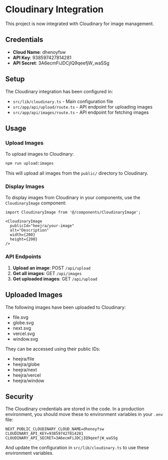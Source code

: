 # Cloudinary Integration

This project is now integrated with Cloudinary for image management.

## Credentials

- **Cloud Name**: dhenoyfsw
- **API Key**: 938597427814281
- **API Secret**: 3A6ecmFiJDCjIQ9qeefjW_waSSg

## Setup

The Cloudinary integration has been configured in:
- `src/lib/cloudinary.ts` - Main configuration file
- `src/app/api/upload/route.ts` - API endpoint for uploading images
- `src/app/api/images/route.ts` - API endpoint for fetching images

## Usage

### Upload Images

To upload images to Cloudinary:

```bash
npm run upload:images
```

This will upload all images from the `public/` directory to Cloudinary.

### Display Images

To display images from Cloudinary in your components, use the `CloudinaryImage` component:

```tsx
import CloudinaryImage from '@/components/CloudinaryImage';

<CloudinaryImage
  publicId="heejra/your-image"
  alt="Description"
  width={200}
  height={200}
/>
```

### API Endpoints

1. **Upload an image**: POST `/api/upload`
2. **Get all images**: GET `/api/images`
3. **Get uploaded images**: GET `/api/upload`

## Uploaded Images

The following images have been uploaded to Cloudinary:
- file.svg
- globe.svg
- next.svg
- vercel.svg
- window.svg

They can be accessed using their public IDs:
- heejra/file
- heejra/globe
- heejra/next
- heejra/vercel
- heejra/window

## Security

The Cloudinary credentials are stored in the code. In a production environment, you should move these to environment variables in your `.env` file:

```
NEXT_PUBLIC_CLOUDINARY_CLOUD_NAME=dhenoyfsw
CLOUDINARY_API_KEY=938597427814281
CLOUDINARY_API_SECRET=3A6ecmFiJDCjIQ9qeefjW_waSSg
```

And update the configuration in `src/lib/cloudinary.ts` to use these environment variables.